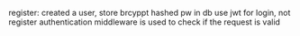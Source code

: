register: created a user, store brcyppt hashed pw in db
use jwt for login, not register
authentication middleware is used to check if the request is valid
